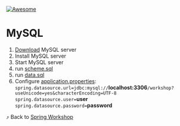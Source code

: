 [![Awesome][icon-awesome]][awesome]
&nbsp;&nbsp;&nbsp;&nbsp;&nbsp;&nbsp;

# MySQL  
1. [Download](https://dev.mysql.com/downloads/mysql/) MySQL server  
1. Install MySQL server  
1. Start MySQL server  
1. run [scheme.sql](src/main/resources/mysql/scheme.sql)  
1. run [data.sql](src/main/resources/mysql/data.sql)  
1. Configure [application.properties](src/main/resources/application.properties):  
```spring.datasource.url=jdbc:mysql://```**localhost:3306**```/workshop?useUnicode=yes&characterEncoding=UTF-8```  
```spring.datasource.user=```**user**  
```spring.datasource.password=```**password**  

⤴️ Back to [Spring Workshop](../..)  

[icon-awesome]: https://cdn.rawgit.com/sindresorhus/awesome/d7305f38d29fed78fa85652e3a63e154dd8e8829/media/badge.svg
[awesome]: https://github.com/sindresorhus/awesome
